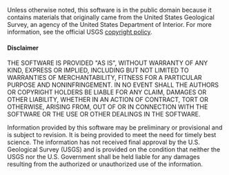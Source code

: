 Unless otherwise noted, this software is in the public domain because it contains materials that originally came from the United States Geological Survey, an agency of the United States Department of Interior. For more information, see the official USGS [copyright policy](http://www.usgs.gov/visual-id/credit_usgs.html#copyright).

#### Disclaimer

THE SOFTWARE IS PROVIDED "AS IS", WITHOUT WARRANTY OF ANY KIND, EXPRESS OR IMPLIED, INCLUDING BUT NOT LIMITED TO WARRANTIES OF MERCHANTABILITY, FITNESS FOR A PARTICULAR PURPOSE AND NONINFRINGEMENT. IN NO EVENT SHALL THE AUTHORS OR COPYRIGHT HOLDERS BE LIABLE FOR ANY CLAIM, DAMAGES OR OTHER LIABILITY, WHETHER IN AN ACTION OF CONTRACT, TORT OR OTHERWISE, ARISING FROM, OUT OF OR IN CONNECTION WITH THE SOFTWARE OR THE USE OR OTHER DEALINGS IN THE SOFTWARE.

Information provided by this software may be preliminary or provisional and is subject to revision. It is being provided to meet the need for timely best science. The information has not received final approval by the U.S. Geological Survey (USGS) and is provided on the condition that neither the USGS nor the U.S. Government shall be held liable for any damages resulting from the authorized or unauthorized use of the information.
